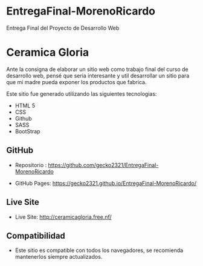 # EntregaFinal-MorenoRicardo
Entrega Final del Proyecto de Desarrollo Web


# Ceramica Gloria
Ante la consigna de elaborar un sitio web como trabajo final del curso de desarrollo web, pensé que seria interesante y util desarrollar un sitio para que mi madre pueda exponer los productos que fabrica.

Este sitio fue generado utilizando las siguientes tecnologias:

- HTML 5
- CSS
- Github
- SASS
- BootStrap

## GitHub

- Repositorio : https://github.com/gecko2321/EntregaFinal-MorenoRicardo

- GitHub Pages: https://gecko2321.github.io/EntregaFinal-MorenoRicardo/

## Live Site

- Live Site: http://ceramicagloria.free.nf/


## Compatibilidad

-   Este sitio es compatible con todos los navegadores, se recomienda mantenerlos siempre actualizados.
